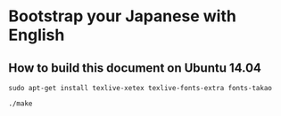 # Bootstrap your Japanese with English

## How to build this document on Ubuntu 14.04

```
sudo apt-get install texlive-xetex texlive-fonts-extra fonts-takao
```

```
./make
```
